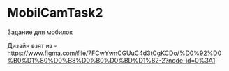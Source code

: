 # MobilCamTask2

Задание для мобилок

Дизайн взят из - https://www.figma.com/file/7FCwYwnCGUuC4d3tCgKCDo/%D0%92%D0%B0%D1%80%D0%B8%D0%B0%D0%BD%D1%82-2?node-id=0%3A1
